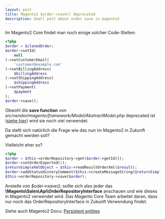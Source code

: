```yaml
---
layout: post
title: Magento2 $order->save() deprecated
description: Small post about order save in magento2
---
```

Im Magento2 Core findet man noch einige solcher Code-Stellen:

```php
<?php
$order = $clonedOrder;
$order->setId(
    null
)->setCustomerEmail(
    'customer@example.com'
)->setBillingAddress(
    $billingAddress
)->setShippingAddress(
    $shippingAddress
)->setPayment(
    $payment
);
$order->save();
```

Obwohl die **save function** von _src/vendor/magento/framework/Model/AbstractModel.php_ deprecated ist 
([siehe hier](https://github.com/magento/magento2/blame/develop/lib/internal/Magento/Framework/Model/AbstractModel.php#L637)) 
wird sie noch viel verwendet.

Da stellt sich natürlich die Frage wie das nun im Magento2 in Zukunft gemacht werden soll?

Vielleicht eher so?
```php
<?php
$order = $this->orderRepository->get($order->getId());
$order->setOrderExported(1);
$returnSimpleXmlObject = $this->readResultOrderXml($result);
$order->addStatusHistoryComment($this->createMessageString($returnSimpleXmlObject));
$this->orderRepository->save($order);
```

Anstelle von _$oder->save();_ sollte sich also jeder das **\Magento\Sales\Api\OrderRepositoryInterface** anschauen und 
wie dieses in Magento2 verwendet wird. Das Magento Core Team arbeitet daran, dass nur noch das OrderRepositoryInterface
in Zukunft Verwendung findet.

Siehe auch Magento2 Docu: [Persistent entities](http://devdocs.magento.com/guides/v2.1/extension-dev-guide/persistent-entities.html)

